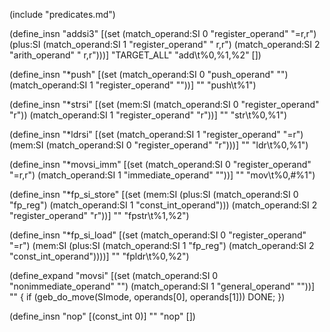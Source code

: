 (include "predicates.md")

(define_insn "addsi3"
  [(set (match_operand:SI          0 "register_operand" "=r,r")
	(plus:SI (match_operand:SI 1 "register_operand" " r,r")
		 (match_operand:SI 2 "arith_operand"    " r,r")))]
  "TARGET_ALL"
  "add\t%0,%1,%2"
  [])

(define_insn "*push"
  [(set (match_operand:SI 0 "push_operand" "")
	(match_operand:SI 1 "register_operand" ""))]
  ""
  "push\t%1")

(define_insn "*strsi"
    [(set (mem:SI (match_operand:SI 0 "register_operand" "r"))
          (match_operand:SI 1 "register_operand" "r"))]
    ""
    "str\t%0,%1")

(define_insn "*ldrsi"
    [(set (match_operand:SI 1 "register_operand" "=r")
          (mem:SI (match_operand:SI 0 "register_operand" "r")))]
    ""
    "ldr\t%0,%1")

(define_insn "*movsi_imm"
    [(set (match_operand:SI 0 "register_operand" "=r,r")
          (match_operand:SI 1 "immediate_operand" ""))]
    ""
    "mov\t%0,#%1")

(define_insn "*fp_si_store"
    [(set (mem:SI (plus:SI (match_operand:SI 0 "fp_reg")
                  (match_operand:SI 1 "const_int_operand")))
          (match_operand:SI 2 "register_operand" "r"))]
    ""
    "fpstr\t%1,%2")


(define_insn "*fp_si_load"
    [(set (match_operand:SI 0 "register_operand" "=r")
          (mem:SI (plus:SI (match_operand:SI 1 "fp_reg")
                  (match_operand:SI 2 "const_int_operand"))))]
    ""
    "fpldr\t%0,%2")

(define_expand "movsi"
  [(set (match_operand:SI 0 "nonimmediate_operand" "")
        (match_operand:SI 1 "general_operand" ""))]
  ""
{
    if (geb_do_move(SImode, operands[0], operands[1]))
        DONE;
})

(define_insn "nop"
  [(const_int 0)]
  ""
  "nop"
  [])
